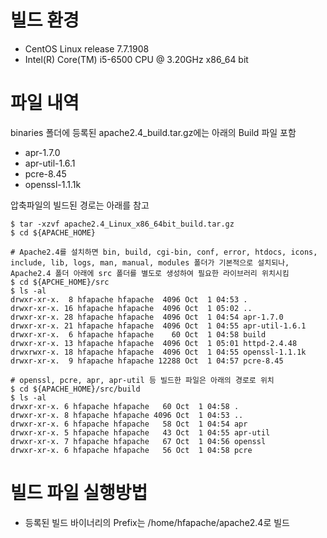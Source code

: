 # 빌드 환경

- CentOS Linux release 7.7.1908
- Intel(R) Core(TM) i5-6500 CPU @ 3.20GHz x86_64 bit

# 파일 내역

binaries 폴더에 등록된 apache2.4_build.tar.gz에는 아래의 Build 파일 포함

- apr-1.7.0
- apr-util-1.6.1
- pcre-8.45
- openssl-1.1.1k

압축파일의 빌드된 경로는 아래를 참고

    $ tar -xzvf apache2.4_Linux_x86_64bit_build.tar.gz
    $ cd ${APACHE_HOME}
    
    # Apache2.4를 설치하면 bin, build, cgi-bin, conf, error, htdocs, icons, include, lib, logs, man, manual, modules 폴더가 기본적으로 설치되나, Apache2.4 폴더 아래에 src 폴더를 별도로 생성하여 필요한 라이브러리 위치시킴
    $ cd ${APCHE_HOME}/src
    $ ls -al
    drwxr-xr-x.  8 hfapache hfapache  4096 Oct  1 04:53 .
    drwxr-xr-x. 16 hfapache hfapache  4096 Oct  1 05:02 ..
    drwxr-xr-x. 28 hfapache hfapache  4096 Oct  1 04:54 apr-1.7.0
    drwxr-xr-x. 21 hfapache hfapache  4096 Oct  1 04:55 apr-util-1.6.1
    drwxr-xr-x.  6 hfapache hfapache    60 Oct  1 04:58 build
    drwxr-xr-x. 13 hfapache hfapache  4096 Oct  1 05:01 httpd-2.4.48
    drwxrwxr-x. 18 hfapache hfapache  4096 Oct  1 04:55 openssl-1.1.1k
    drwxr-xr-x.  9 hfapache hfapache 12288 Oct  1 04:57 pcre-8.45
     
    # openssl, pcre, apr, apr-util 등 빌드한 파일은 아래의 경로로 위치
    $ cd ${APACHE_HOME}/src/build
    $ ls -al
    drwxr-xr-x. 6 hfapache hfapache   60 Oct  1 04:58 .
    drwxr-xr-x. 8 hfapache hfapache 4096 Oct  1 04:53 ..
    drwxr-xr-x. 6 hfapache hfapache   58 Oct  1 04:54 apr
    drwxr-xr-x. 5 hfapache hfapache   43 Oct  1 04:55 apr-util
    drwxr-xr-x. 7 hfapache hfapache   67 Oct  1 04:56 openssl
    drwxr-xr-x. 6 hfapache hfapache   56 Oct  1 04:58 pcre

# 빌드 파일 실행방법

* 등록된 빌드 바이너리의 Prefix는 /home/hfapache/apache2.4로 빌드

